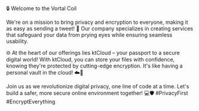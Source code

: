 🔒 Welcome to the Vortal Coil

We're on a mission to bring privacy and encryption to everyone, making it as easy as sending a tweet! 💬 Our company specializes in creating services that safeguard your data from prying eyes while ensuring seamless usability.

🌐 At the heart of our offerings lies ktCloud – your passport to a secure digital world! With ktCloud, you can store your files with confidence, knowing they're protected by cutting-edge encryption. It's like having a personal vault in the cloud! ☁️🔐

Join us as we revolutionize digital privacy, one line of code at a time. Let's build a safer, more secure online environment together! 💻🛡️ #PrivacyFirst #EncryptEverything
